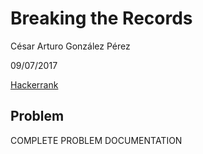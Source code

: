 # Breaking the Records
César Arturo González Pérez

09/07/2017

[Hackerrank](https://www.hackerrank.com/challenges/breaking-best-and-worst-records/)

## Problem
COMPLETE PROBLEM DOCUMENTATION